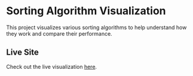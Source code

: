 # Sorting Algorithm Visualization

This project visualizes various sorting algorithms to help understand how they work and compare their performance.

## Live Site

Check out the live visualization [here](https://sorting-visualizer-opal-rho.vercel.app/).
